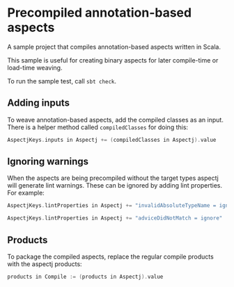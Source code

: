 # Precompiled annotation-based aspects

A sample project that compiles annotation-based aspects written in Scala.

This sample is useful for creating binary aspects for later compile-time or
load-time weaving.

To run the sample test, call `sbt check`.

## Adding inputs

To weave annotation-based aspects, add the compiled classes as an input. There
is a helper method called `compiledClasses` for doing this:

```scala
AspectjKeys.inputs in Aspectj += (compiledClasses in Aspectj).value
```


## Ignoring warnings

When the aspects are being precompiled without the target types aspectj will
generate lint warnings. These can be ignored by adding lint properties.
For example:

```scala
AspectjKeys.lintProperties in Aspectj += "invalidAbsoluteTypeName = ignore"
```

```scala
AspectjKeys.lintProperties in Aspectj += "adviceDidNotMatch = ignore"
```


## Products

To package the compiled aspects, replace the regular compile products with the
aspectj products:

```scala
products in Compile := (products in Aspectj).value
```
